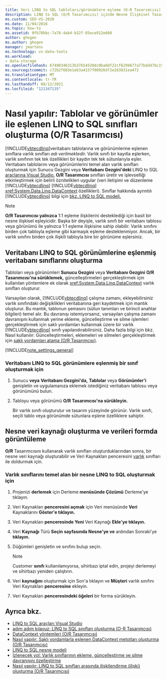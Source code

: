 ```yaml
---
title: Veri LINQ to SQL tabloları/görünümlere eşleme (O-R Tasarımcısı)
description: LINQ to SQL (O/R Tasarımcısı) içinde Nesne İlişkisel Tasarımcısı (tablolar ve görünümlere eşlenen sınıflar) oluşturma hakkında bilgi.
ms.custom: SEO-VS-2020
ms.date: 11/04/2016
ms.topic: how-to
ms.assetid: 0fb78bbc-7a78-4ab4-b32f-85ece912e660
author: ghogen
ms.author: ghogen
manager: jmartens
ms.technology: vs-data-tools
ms.workload:
- data-storage
ms.openlocfilehash: 67490346313b37b54520dc0ba8df22cf6299677a77bdd476c158dbc513630ec2
ms.sourcegitcommit: c72b2f603e1eb3a4157f00926df2e263831ea472
ms.translationtype: MT
ms.contentlocale: tr-TR
ms.lasthandoff: 08/12/2021
ms.locfileid: "121347135"
---
```

# <a name="how-to-create-linq-to-sql-classes-mapped-to-tables-and-views-or-designer"></a>Nasıl yapılır: Tablolar ve görünümler ile eşlenen LINQ to SQL sınıfları oluşturma (O/R Tasarımcısı)

[!INCLUDE[vbtecdlinq](../data-tools/includes/vbtecdlinq_md.md)]veritabanı tablolarına ve görünümlerine eşlenen sınıflara varlık sınıfları *adı verilmektedir.* Varlık sınıfı bir kayıtla eşlerken, varlık sınıfının tek tek özellikleri bir kaydın tek tek sütunlarıyla eşler. Veritabanı tablolarını veya görünümlerini temel alan varlık sınıfları oluşturmak için  Sunucu Gezgini veya **Veritabanı Gezgini'deki** LINQ to SQL [araçlarına Visual Studio.](../data-tools/linq-to-sql-tools-in-visual-studio2.md) **O/R Tasarımcısı** sınıfları üretir ve işlevselliği etkinleştirmek için belirli öznitelikleri uygular (veri iletişimi ve düzenleme [!INCLUDE[vbtecdlinq](../data-tools/includes/vbtecdlinq_md.md)] [!INCLUDE[vbtecdlinq](../data-tools/includes/vbtecdlinq_md.md)] <xref:System.Data.Linq.DataContext> özellikleri). Sınıflar hakkında ayrıntılı [!INCLUDE[vbtecdlinq](../data-tools/includes/vbtecdlinq_md.md)] bilgi için [bkz. LINQ to SQL modeli.](/dotnet/framework/data/adonet/sql/linq/the-linq-to-sql-object-model)

> [!NOTE]
> **O/R Tasarımcısı yalnızca** 1:1 eşleme ilişkilerini desteklediği için basit bir nesne ilişkisel eşleyicidir. Başka bir deyişle, varlık sınıfı bir veritabanı tablosu veya görünümü ile yalnızca 1:1 eşleme ilişkisine sahip olabilir. Varlık sınıfını birden çok tabloyla eşleme gibi karmaşık eşleme desteklenmiyor. Ancak, bir varlık sınıfını birden çok ilişkili tabloyla bire bir görünüme eşlersiniz.

## <a name="create-linq-to-sql-classes-that-are-mapped-to-database-tables-or-views"></a>Veritabanı LINQ to SQL görünümlerine eşlenmiş veritabanı sınıflarını oluşturma

Tabloları veya görünümleri **Sunucu Gezgini** veya **Veritabanı Gezgini** **O/R Tasarımcısı'na sürüklemek,** güncelleştirmeleri gerçekleştirmek için kullanılan yöntemlere ek olarak <xref:System.Data.Linq.DataContext> varlık sınıfları oluşturur.

Varsayılan olarak, [!INCLUDE[vbtecdlinq](../data-tools/includes/vbtecdlinq_md.md)] çalışma zamanı, ekleyebilirsiniz varlık sınıfındaki değişiklikleri veritabanına geri kaydetmek için mantık oluşturur. Bu mantık, tablonun şemasını (sütun tanımları ve birincil anahtar bilgileri) temel alır. Bu davranışı istemiyorsanız, varsayılan çalışma zamanı davranışını kullanmak yerine ekleme, güncelleştirme ve silme işlemleri gerçekleştirmek için saklı yordamları kullanmak üzere bir varlık [!INCLUDE[vbtecdlinq](../data-tools/includes/vbtecdlinq_md.md)] sınıfı yapılandırabilirsiniz. Daha fazla bilgi için bkz. Nasıl kullanılır: Güncelleştirmeleri, eklemeleri ve silmeleri gerçekleştirmek için [saklı yordamları atama (O/R Tasarımcısı)](../data-tools/how-to-assign-stored-procedures-to-perform-updates-inserts-and-deletes-o-r-designer.md).

[!INCLUDE[note_settings_general](../data-tools/includes/note_settings_general_md.md)]

### <a name="to-create-linq-to-sql-classes-that-are-mapped-to-database-tables-or-views"></a>Veritabanı LINQ to SQL görünümlere eşlenmiş bir sınıf oluşturmak için

1. Sunucu **veya** **Veritabanı Gezgini'da,** **Tablolar** veya **Görünümler'i** genişletin ve uygulamanıza eklemek istediğiniz veritabanı tablosu veya görünümünü bulun.

2. Tabloyu veya görünümü **O/R Tasarımcısı'na sürükleyin.**

     Bir varlık sınıfı oluşturulur ve tasarım yüzeyinde görünür. Varlık sınıfı, seçili tablo veya görünümde sütunlara eşlene özelliklere sahiptir.

## <a name="create-an-object-data-source-and-display-the-data-on-a-form"></a>Nesne veri kaynağı oluşturma ve verileri formda görüntüleme

**O/R** Tasarımcısını kullanarak varlık sınıfları oluşturduklarından sonra, bir nesne veri kaynağı oluşturabilir ve Veri Kaynakları penceresini [varlık](add-new-data-sources.md#data-sources-window) sınıfları ile doldurmak için.

### <a name="to-create-an-object-data-source-based-on-linq-to-sql-entity-classes"></a>Varlık sınıflarını temel alan bir nesne LINQ to SQL oluşturmak için

1. Projenizi **derlemek** için Derleme **menüsünde Çözümü** Derleme'ye tıklayın.

2. Veri Kaynakları **penceresini açmak** için Veri menüsünde **Veri** Kaynaklarını **Göster'e tıklayın.**

3. Veri Kaynakları **penceresinde Yeni** Veri Kaynağı **Ekle'ye tıklayın.**

4. Veri **Kaynağı** Türü **Seçin sayfasında Nesne'ye ve** ardından Sonraki'ye **tıklayın.**

5. Düğümleri genişletin ve sınıfını bulup seçin.

    > [!NOTE]
    > Customer **sınıfı** kullanılamıyorsa, sihirbazı iptal edin, projeyi derlemeyi ve sihirbazı yeniden çalıştırın.

6. Veri **kaynağını** oluşturmak için Son'a tıklayın ve **Müşteri** varlık sınıfını Veri Kaynakları **penceresine** ekleyin.

7. Veri Kaynakları **penceresindeki öğeleri** bir forma sürükleyin.

## <a name="see-also"></a>Ayrıca bkz.

- [LINQ to SQL araçları Visual Studio](../data-tools/linq-to-sql-tools-in-visual-studio2.md)
- [adım adım kılavuz: LINQ to SQL sınıfları oluşturma (O-R Tasarımcısı)](how-to-create-linq-to-sql-classes-mapped-to-tables-and-views-o-r-designer.md)
- [DataContext yöntemleri (O/R Tasarımcısı)](../data-tools/datacontext-methods-o-r-designer.md)
- [Nasıl yapılır: Saklı yordamlarla eşlenen DataContext metotları oluşturma (O/R Tasarımcısı)](../data-tools/how-to-create-datacontext-methods-mapped-to-stored-procedures-and-functions-o-r-designer.md)
- [LINQ to SQL nesne modeli](/dotnet/framework/data/adonet/sql/linq/the-linq-to-sql-object-model)
- [İzlenecek yol: Varlık sınıflarının ekleme, güncelleştirme ve silme davranışını özelleştirme](../data-tools/walkthrough-customizing-the-insert-update-and-delete-behavior-of-entity-classes.md)
- [Nasıl yapılır: LINQ to SQL sınıfları arasında ilişkilendirme (ilişki) oluşturma (O/R Tasarımcısı)](../data-tools/how-to-create-an-association-relationship-between-linq-to-sql-classes-o-r-designer.md)
